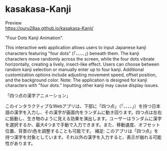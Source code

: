 # kasakasa-Kanji

Preview<br>
https://puru28aa.github.io/kasakasa-Kanji/

"Four Dots Kanji Animation".

This interactive web application allows users to input Japanese kanji characters featuring "four dots" (「、、、、」) beneath them. The kanji characters move randomly across the screen, while the four dots vibrate horizontally, creating a lively, insect-like effect. Users can choose between random kanji selection or manually enter up to four kanji. Additional customization options include adjusting movement speed, offset position, and the background color.
Note: The application is designed for kanji characters with "four dots." Inputting other kanji may cause display issues.

「四つ点の漢字アニメーション」

このインタラクティブなWebアプリは、下部に「四つ点」（「、、、、」）を持つ日本語の漢字を入力し、その漢字が画面内をランダムに動き回ります。四つ点は左右に振動し、生き物のように見える効果を演出します。ユーザーはランダムに漢字を選択するか、最大4つまで手動で入力できます。また、移動速度、オフセット位置、背景の\色を調整することも可能です。
補足: このアプリは「四つ点」を持つ漢字を対象としています。それ以外の漢字を入力すると、表示が崩れる可能性があります。
